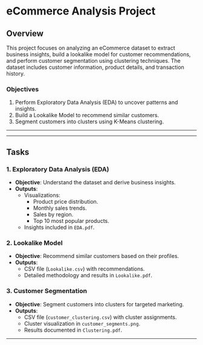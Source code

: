 # eCommerce Analysis Project

## Overview
This project focuses on analyzing an eCommerce dataset to extract business insights, build a lookalike model for customer recommendations, and perform customer segmentation using clustering techniques. The dataset includes customer information, product details, and transaction history.

### Objectives
1. Perform Exploratory Data Analysis (EDA) to uncover patterns and insights.
2. Build a Lookalike Model to recommend similar customers.
3. Segment customers into clusters using K-Means clustering.

---
---

## Tasks

### 1. Exploratory Data Analysis (EDA)
- **Objective**: Understand the dataset and derive business insights.
- **Outputs**:
  - Visualizations:
    - Product price distribution.
    - Monthly sales trends.
    - Sales by region.
    - Top 10 most popular products.
  - Insights included in `EDA.pdf`.

### 2. Lookalike Model
- **Objective**: Recommend similar customers based on their profiles.
- **Outputs**:
  - CSV file (`Lookalike.csv`) with recommendations.
  - Detailed methodology and results in `Lookalike.pdf`.

### 3. Customer Segmentation
- **Objective**: Segment customers into clusters for targeted marketing.
- **Outputs**:
  - CSV file (`customer_clustering.csv`) with cluster assignments.
  - Cluster visualization in `customer_segments.png`.
  - Results documented in `Clustering.pdf`.

---
